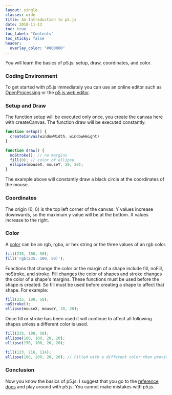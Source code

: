```yaml
---
layout: single
classes: wide
title: An Introduction to p5.js
date: 2018-11-13
toc: true
toc_label: "Contents"
toc_sticky: false
header:
  overlay_color: "#000000"
---
```


You will learn the basics of p5.js: setup, draw, coordinates, and color.

### Coding Environment

To get started with p5.js immediately you can use an online editor such as [OpenProcessing](https://www.openprocessing.org) or the [p5.js web editor](https://editor.p5js.org/).

### Setup and Draw

The function setup will be executed only once, you create the canvas here with createCanvas. The function draw will be executed constantly.

```javascript
function setup() {
  createCanvas(windowWidth, windowHeight)
}

function draw() {
  noStroke(); // no margins
  fill(0); // color of ellipse
  ellipse(mouseX, mouseY, 20, 20);
}
```

The example above will constantly draw a black circle at the coordinates of the mouse.

### Coordinates

The origin (0, 0) is the top left corner of the canvas. Y values increase downwards, so the maximum y value will be at the bottom. X values increase to the right.

### Color

A [color](https://p5js.org/reference/#/p5/color) can be an rgb, rgba, or hex string or the three values of an rgb color.

```javascript
fill(235, 100, 50);
fill('rgb(235, 100, 50)');
```

Functions that change the color or the margin of a shape include fill, noFill, noStroke, and stroke. Fill changes the color of shapes and stroke changes the color of a shape's margins. These functions must be used before the shape is created. So fill must be used before creating a shape to affect that shape. For example:

```javascript
fill(235, 100, 50);
noStroke();
ellipse(mouseX, mouseY, 20, 20);
```

Once fill or stroke has been used it will continue to affect all following shapes unless a different color is used.

```javascript
fill(235, 100, 50);
ellipse(100, 100, 20, 20);
ellipse(150, 100, 20, 20);

fill(123, 216, 114);
ellipse(100, 200, 20, 20); // Filled with a different color than previous shapes
```

### Conclusion

Now you know the basics of p5.js. I suggest that you go to the [reference docs](https://p5js.org/reference/) and play around with p5.js. You cannot make mistakes with p5.js.
